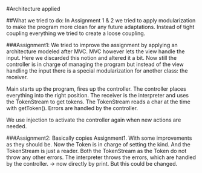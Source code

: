 #Architecture applied

##What we tried to do:
In Assignment 1 & 2 we tried to apply modularization to make the program more clean for
any future adaptations. Instead of tight coupling everything we tried to create a loose
coupling.

###Assignment1:
We tried to improve the assignment by applying an architecture modeled after MVC.
MVC however lets the view handle the input. Here we discarded this notion and altered it a bit.
Now still the controller is in charge of managing the program but instead of the view handling
the input there is a special modularization for another class: the receiver.

Main starts up the program, fires up the controller.
The controller places everything into the right position.
The receiver is the interpreter and uses the TokenStream to get tokens.
The TokenStream reads a char at the time with getToken().
Errors are handled by the controller.

We use injection to activate the controller again when new actions are needed.


###Assignment2:
Basically copies Assignment1. With some improvements as they should be.
Now the Token is in charge of setting the kind. And the TokenStream is just a reader.
Both the TokenStream as the Token do not throw any other errors. The interpreter throws the errors,
which are handled by the controller. -> now directly by print. But this could be changed.
